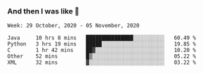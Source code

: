  ### And then I was like 🥱
<!--
**Mat2ja/Mat2ja** is a ✨ _special_ ✨ repository because its `README.md` (this file) appears on your GitHub profile.

Here are some ideas to get you started:

- 🔭 I’m currently working on ...
- 🌱 I’m currently learning ...
- 👯 I’m looking to collaborate on ...
- 🤔 I’m looking for help with ...
- 💬 Ask me about ...
- 📫 How to reach me: ...
- 😄 Pronouns: ...
- ⚡ Fun fact: ...
-->

<!--START_SECTION:waka-->
```text
Week: 29 October, 2020 - 05 November, 2020

Java     10 hrs 8 mins   ███████████████░░░░░░░░░░   60.49 % 
Python   3 hrs 19 mins   █████░░░░░░░░░░░░░░░░░░░░   19.85 % 
C        1 hr 42 mins    ██▓░░░░░░░░░░░░░░░░░░░░░░   10.20 % 
Other    52 mins         █▒░░░░░░░░░░░░░░░░░░░░░░░   05.22 % 
XML      32 mins         ▓░░░░░░░░░░░░░░░░░░░░░░░░   03.22 % 
```
<!--END_SECTION:waka-->
